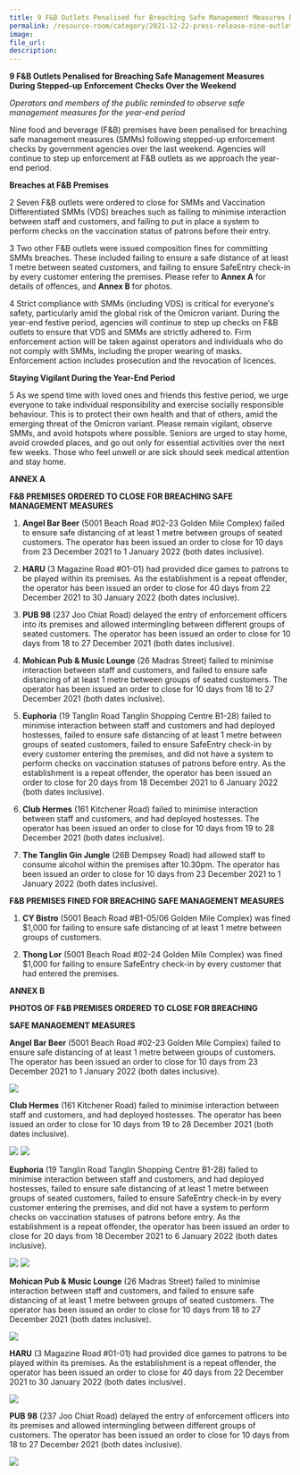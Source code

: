 ```yaml
---  
title: 9 F&B Outlets Penalised for Breaching Safe Management Measures During Stepped-up Enforcement Checks Over the Weekend
permalink: /resource-room/category/2021-12-22-press-release-nine-outlets-penalised-for-breaching-smms-over-weekend/  
image:  
file_url:  
description:  
---  
```


**9 F&amp;B Outlets Penalised for Breaching Safe Management Measures During Stepped-up Enforcement Checks Over the Weekend**

_Operators and members of the public reminded to observe safe management measures for the year-end period_

Nine food and beverage (F&amp;B) premises have been penalised for breaching safe management measures (SMMs) following stepped-up enforcement checks by government agencies over the last weekend. Agencies will continue to step up enforcement at F&amp;B outlets as we approach the year-end period.

**Breaches at F&amp;B Premises**

2 Seven F&amp;B outlets were ordered to close for SMMs and Vaccination Differentiated SMMs (VDS) breaches such as failing to minimise interaction between staff and customers, and failing to put in place a system to perform checks on the vaccination status of patrons before their entry.

3 Two other F&amp;B outlets were issued composition fines for committing SMMs breaches. These included failing to ensure a safe distance of at least 1 metre between seated customers, and failing to ensure SafeEntry check-in by every customer entering the premises. Please refer to **Annex A** for details of offences, and **Annex B** for photos.

4 Strict compliance with SMMs (including VDS) is critical for everyone&#39;s safety, particularly amid the global risk of the Omicron variant. During the year-end festive period, agencies will continue to step up checks on F&amp;B outlets to ensure that VDS and SMMs are strictly adhered to. Firm enforcement action will be taken against operators and individuals who do not comply with SMMs, including the proper wearing of masks. Enforcement action includes prosecution and the revocation of licences.

**Staying Vigilant During the Year-End Period**

5 As we spend time with loved ones and friends this festive period, we urge everyone to take individual responsibility and exercise socially responsible behaviour. This is to protect their own health and that of others, amid the emerging threat of the Omicron variant. Please remain vigilant, observe SMMs, and avoid hotspots where possible. Seniors are urged to stay home, avoid crowded places, and go out only for essential activities over the next few weeks. Those who feel unwell or are sick should seek medical attention and stay home.


**ANNEX A**

**F&amp;B PREMISES ORDERED TO CLOSE FOR BREACHING SAFE MANAGEMENT MEASURES**

1. **Angel Bar Beer** (5001 Beach Road #02-23 Golden Mile Complex) failed to ensure safe distancing of at least 1 metre between groups of seated customers. The operator has been issued an order to close for 10 days from 23 December 2021 to 1 January 2022 (both dates inclusive).

1. **HARU** (3 Magazine Road #01-01) had provided dice games to patrons to be played within its premises. As the establishment is a repeat offender, the operator has been issued an order to close for 40 days from 22 December 2021 to 30 January 2022 (both dates inclusive).

1. **PUB 98** (237 Joo Chiat Road) delayed the entry of enforcement officers into its premises and allowed intermingling between different groups of seated customers. The operator has been issued an order to close for 10 days from 18 to 27 December 2021 (both dates inclusive).

1. **Mohican Pub &amp; Music Lounge** (26 Madras Street) failed to minimise interaction between staff and customers, and failed to ensure safe distancing of at least 1 metre between groups of seated customers. The operator has been issued an order to close for 10 days from 18 to 27 December 2021 (both dates inclusive).

1. **Euphoria** (19 Tanglin Road Tanglin Shopping Centre B1-28) failed to minimise interaction between staff and customers and had deployed hostesses, failed to ensure safe distancing of at least 1 metre between groups of seated customers, failed to ensure SafeEntry check-in by every customer entering the premises, and did not have a system to perform checks on vaccination statuses of patrons before entry. As the establishment is a repeat offender, the operator has been issued an order to close for 20 days from 18 December 2021 to 6 January 2022 (both dates inclusive).

1. **Club Hermes** (161 Kitchener Road) failed to minimise interaction between staff and customers, and had deployed hostesses. The operator has been issued an order to close for 10 days from 19 to 28 December 2021 (both dates inclusive).

1. **The Tanglin Gin Jungle** (26B Dempsey Road) had allowed staff to consume alcohol within the premises after 10.30pm. The operator has been issued an order to close for 10 days from 23 December 2021 to 1 January 2022 (both dates inclusive).

**F&amp;B PREMISES FINED FOR BREACHING SAFE MANAGEMENT MEASURES**

1. **CY Bistro** (5001 Beach Road #B1-05/06 Golden Mile Complex) was fined $1,000 for failing to ensure safe distancing of at least 1 metre between groups of customers.

1. **Thong Lor** (5001 Beach Road #02-24 Golden Mile Complex) was fined $1,000 for failing to ensure SafeEntry check-in by every customer that had entered the premises.

**ANNEX B**

**PHOTOS OF F&amp;B PREMISES ORDERED TO CLOSE FOR BREACHING**

**SAFE MANAGEMENT MEASURES**

**Angel Bar Beer** (5001 Beach Road #02-23 Golden Mile Complex) failed to ensure safe distancing of at least 1 metre between groups of customers. The operator has been issued an order to close for 10 days from 23 December 2021 to 1 January 2022 (both dates inclusive).

![](/news/news-images/press-release-2021-12-22-image-1.JPG)

**Club Hermes** (161 Kitchener Road) failed to minimise interaction between staff and customers, and had deployed hostesses. The operator has been issued an order to close for 10 days from 19 to 28 December 2021 (both dates inclusive).

![](/news/news-images/press-release-2021-12-22-image-2a.JPG) ![](/news/news-images/press-release-2021-12-22-image-2b.JPG)

**Euphoria** (19 Tanglin Road Tanglin Shopping Centre B1-28) failed to minimise interaction between staff and customers, and had deployed hostesses, failed to ensure safe distancing of at least 1 metre between groups of seated customers, failed to ensure SafeEntry check-in by every customer entering the premises, and did not have a system to perform checks on vaccination statuses of patrons before entry. As the establishment is a repeat offender, the operator has been issued an order to close for 20 days from 18 December 2021 to 6 January 2022 (both dates inclusive).

![](/news/news-images/press-release-2021-12-22-image-3a.JPG) ![](/news/news-images/press-release-2021-12-22-image-3b.JPG)

**Mohican Pub &amp; Music Lounge** (26 Madras Street) failed to minimise interaction between staff and customers, and failed to ensure safe distancing of at least 1 metre between groups of seated customers. The operator has been issued an order to close for 10 days from 18 to 27 December 2021 (both dates inclusive).

![](/news/news-images/press-release-2021-12-22-image-4.JPG)

**HARU** (3 Magazine Road #01-01) had provided dice games to patrons to be played within its premises. As the establishment is a repeat offender, the operator has been issued an order to close for 40 days from 22 December 2021 to 30 January 2022 (both dates inclusive).

![](/news/news-images/press-release-2021-12-22-image-5.JPG)

**PUB 98** (237 Joo Chiat Road) delayed the entry of enforcement officers into its premises and allowed intermingling between different groups of customers. The operator has been issued an order to close for 10 days from 18 to 27 December 2021 (both dates inclusive).

![](/news/news-images/press-release-2021-12-22-image-6.JPG)

